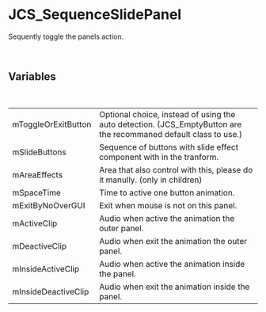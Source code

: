 <!--
   - $File: JCS_SequenceSlidePanel.html $
   - $Date: 2018-10-01 19:37:55 $
   - $Revision: $
   - $Creator: Jen-Chieh Shen $
   - $Notice: See LICENSE.txt for modification and distribution information
   -                   Copyright © 2018 by Shen, Jen-Chieh $
-->


<div id="content-header">
  <h1>JCS_SequenceSlidePanel</h1>
</div>

<p>
  Sequently toggle the panels action.
</p>


<br/>
<h2>Variables</h2>
<br/>

<table>
  <tr>
    <td>mToggleOrExitButton</td>
    <td>
      Optional choice, instead of using the auto detection. (JCS_EmptyButton
      are the recommaned default class to use.)
    </td>
  </tr>
  <tr>
    <td>mSlideButtons</td>
    <td>Sequence of buttons with slide effect component with in the tranform.</td>
  </tr>
  <tr>
    <td>mAreaEffects</td>
    <td>Area that also control with this, please do it manully. (only in children)</td>
  </tr>
  <tr>
    <td>mSpaceTime</td>
    <td>Time to active one button animation.</td>
  </tr>
  <tr>
    <td>mExitByNoOverGUI</td>
    <td>Exit when mouse is not on this panel.</td>
  </tr>
  <tr>
    <td>mActiveClip</td>
    <td>Audio when active the animation the outer panel.</td>
  </tr>
  <tr>
    <td>mDeactiveClip</td>
    <td>Audio when exit the animation the outer panel.</td>
  </tr>
  <tr>
    <td>mInsideActiveClip</td>
    <td>Audio when active the animation inside the panel.</td>
  </tr>
  <tr>
    <td>mInsideDeactiveClip</td>
    <td>Audio when exit the animation inside the panel.</td>
  </tr>
</table>
